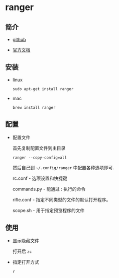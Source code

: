 # ranger

## 简介

- [github](https://github.com/ranger/ranger)

- [官方文档](https://ranger.github.io/)

## 安装

- linux

  `sudo apt-get install ranger`

- mac

  `brew install ranger`

## 配置

- 配置文件

  首先复制配置文件到主目录

  `ranger --copy-config=all`

  然后自己到 `~/.config/ranger` 中配置各种选项即可.

  rc.conf - 选项设置和快捷键

  commands.py - 能通过 : 执行的命令

  rifle.conf - 指定不同类型的文件的默认打开程序。

  scope.sh - 用于指定预览程序的文件

## 使用

- 显示隐藏文件

  打开后 `zc`

- 指定打开方式

  `r`